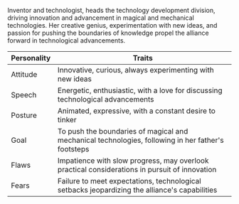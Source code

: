 Inventor and technologist, heads the technology development division, driving innovation and advancement in magical and mechanical technologies. Her creative genius, experimentation with new ideas, and passion for pushing the boundaries of knowledge propel the alliance forward in technological advancements.

| Personality | Traits                                                                                             |
| ----------- | -------------------------------------------------------------------------------------------------- |
| Attitude    | Innovative, curious, always experimenting with new ideas                                           |
| Speech      | Energetic, enthusiastic, with a love for discussing technological advancements                     |
| Posture     | Animated, expressive, with a constant desire to tinker                                             |
| Goal        | To push the boundaries of magical and mechanical technologies, following in her father's footsteps |
| Flaws       | Impatience with slow progress, may overlook practical considerations in pursuit of innovation      |
| Fears       | Failure to meet expectations, technological setbacks jeopardizing the alliance's capabilities      